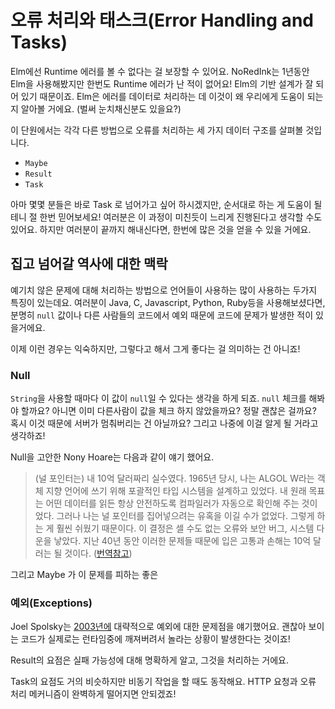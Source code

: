 # 오류 처리와 태스크\(Error Handling and Tasks\)

Elm에선 Runtime 에러를 볼 수 없다는 걸 보장할 수 있어요. NoRedInk는 1년동안 Elm을 사용해봤지만 한번도 Runtime 에러가 난 적이 없어요! Elm의 기반 설계가 잘 되어 있기 때문이죠. Elm은 에러를 데이터로 처리하는 데 이것이 왜 우리에게 도움이 되는 지 알아볼 거에요. \(벌써 눈치채신분도 있을요?\)

이 단원에서는 각각 다른 방법으로 오류를 처리하는 세 가지 데이터 구조를 살펴볼 것입니다.

* `Maybe`
* `Result`
* `Task`

아마 몇몇 분들은 바로 Task 로 넘어가고 싶어 하시겠지만, 순서대로 하는 게 도움이 될테니 절 한번 믿어보세요! 여러분은 이 과정이 미친듯이 느리게 진행된다고 생각할 수도 있어요. 하지만 여러분이 끝까지 해내신다면, 한번에 많은 것을 얻을 수 있을 거에요.

## 집고 넘어갈 역사에 대한 맥락

예기치 않은 문제에 대해 처리하는 방법으로 언어들이 사용하는 많이 사용하는 두가지 특징이 있는데요. 여러분이 Java, C, Javascript, Python, Ruby등을 사용해보셨다면, 분명히 `null` 값이나 다른 사람들의 코드에서 예외 때문에 코드에 문제가 발생한 적이 있을거에요.

이제 이런 경우는 익숙하지만, 그렇다고 해서 그게 좋다는 걸 의미하는 건 아니죠!

### Null

`String`을 사용할 때마다 이 값이 `null`일 수 있다는 생각을 하게 되죠. `null` 체크를 해봐야 할까요? 아니면 이미 다른사람이 값을 체크 하지 않았을까요? 정말 괜찮은 걸까요? 혹시 이것 때문에 서버가 멈춰버리는 건 아닐까요? 그리고 나중에 이걸 알게 될 거라고 생각하죠!

Null을 고안한 Nony Hoare는 다음과 같이 얘기 했어요.

> \(널 포인터는\) 내 10억 달러짜리 실수였다. 1965년 당시, 나는 ALGOL W라는 객체 지향 언어에 쓰기 위해 포괄적인 타입 시스템을 설계하고 있었다. 내 원래 목표는 어떤 데이터를 읽든 항상 안전하도록 컴파일러가 자동으로 확인해 주는 것이었다. 그러나 나는 널 포인터를 집어넣으려는 유혹을 이길 수가 없었다. 그렇게 하는 게 훨씬 쉬웠기 때문이다. 이 결정은 셀 수도 없는 오류와 보안 버그, 시스템 다운을 낳았다. 지난 40년 동안 이러한 문제들 때문에 입은 고통과 손해는 10억 달러는 될 것이다. \([번역참고](http://pgr21.com/pb/pb.php?id=freedom&no=57633)\)

그리고 Maybe 가 이 문제를 피하는 좋은 

### 예외\(Exceptions\)

Joel Spolsky는 [2003년에](http://www.joelonsoftware.com/items/2003/10/13.html) 대략적으로 예외에 대한 문제점을 얘기했어요. 괜찮아 보이는 코드가 실제로는 런타임중에 깨져버려서 놀라는 상황이 발생한다는 것이죠!

Result의 요점은 실패 가능성에 대해 명확하게 알고, 그것을 처리하는 거에요.

Task의 요점도 거의 비슷하지만 비동기 작업을 할 때도 동작해요.  HTTP 요청과 오류 처리 메커니즘이 완벽하게 떨어지면 안되겠죠!


